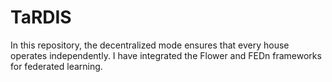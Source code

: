 # TaRDIS


In this repository, the decentralized mode ensures that every house operates independently. I have integrated the Flower and FEDn frameworks for federated learning.